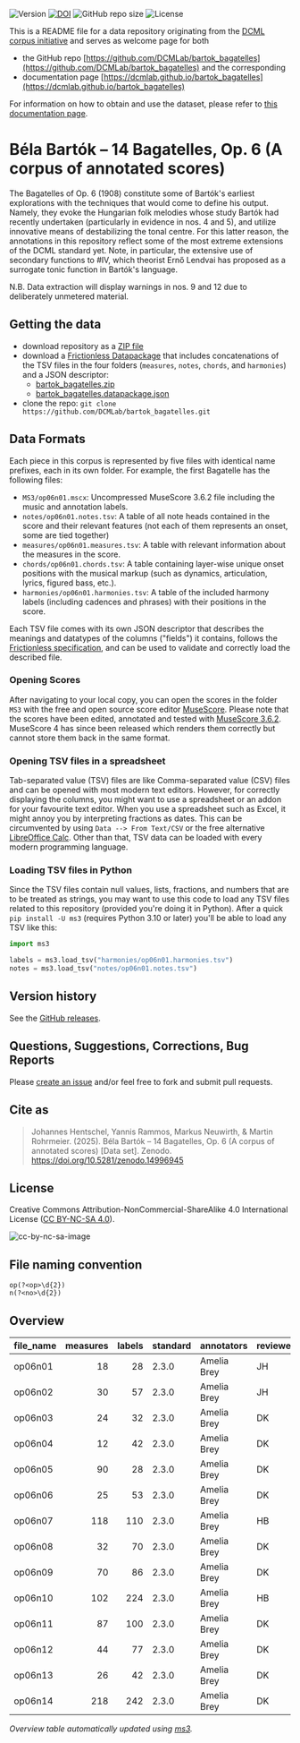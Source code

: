 ![Version](https://img.shields.io/github/v/release/DCMLab/bartok_bagatelles?display_name=tag)
[![DOI](https://zenodo.org/badge/530782336.svg)](https://doi.org/10.5281/zenodo.14996945)
![GitHub repo size](https://img.shields.io/github/repo-size/DCMLab/bartok_bagatelles)
![License](https://img.shields.io/badge/license-CC%20BY--NC--SA%204.0-9cf)


This is a README file for a data repository originating from the [DCML corpus initiative](https://github.com/DCMLab/dcml_corpora)
and serves as welcome page for both 

* the GitHub repo [https://github.com/DCMLab/bartok_bagatelles](https://github.com/DCMLab/bartok_bagatelles) and the corresponding
* documentation page [https://dcmlab.github.io/bartok_bagatelles](https://dcmlab.github.io/bartok_bagatelles)

For information on how to obtain and use the dataset, please refer to [this documentation page](https://dcmlab.github.io/bartok_bagatelles/introduction).

# Béla Bartók – 14 Bagatelles, Op. 6 (A corpus of annotated scores)

The Bagatelles of Op. 6 (1908) constitute some of Bartók's earliest explorations with the techniques that would come to define his output. Namely, they evoke the Hungarian folk melodies whose study Bartók had recently undertaken (particularly in evidence in nos. 4 and 5), and utilize innovative means of destabilizing the tonal centre. For this latter reason, the annotations in this repository reflect some of the most extreme extensions of the DCML standard yet. Note, in particular, the extensive use of secondary functions to #IV, which theorist Ernő Lendvai has proposed as a surrogate tonic function in Bartók's language. 

N.B. Data extraction will display warnings in nos. 9 and 12 due to deliberately unmetered material.

## Getting the data

* download repository as a [ZIP file](https://github.com/DCMLab/bartok_bagatelles/archive/main.zip)
* download a [Frictionless Datapackage](https://specs.frictionlessdata.io/data-package/) that includes concatenations
  of the TSV files in the four folders (`measures`, `notes`, `chords`, and `harmonies`) and a JSON descriptor:
  * [bartok_bagatelles.zip](https://github.com/DCMLab/bartok_bagatelles/releases/latest/download/bartok_bagatelles.zip)
  * [bartok_bagatelles.datapackage.json](https://github.com/DCMLab/bartok_bagatelles/releases/latest/download/bartok_bagatelles.datapackage.json)
* clone the repo: `git clone https://github.com/DCMLab/bartok_bagatelles.git` 


## Data Formats

Each piece in this corpus is represented by five files with identical name prefixes, each in its own folder. 
For example, the first Bagatelle has the following files:

* `MS3/op06n01.mscx`: Uncompressed MuseScore 3.6.2 file including the music and annotation labels.
* `notes/op06n01.notes.tsv`: A table of all note heads contained in the score and their relevant features (not each of them represents an onset, some are tied together)
* `measures/op06n01.measures.tsv`: A table with relevant information about the measures in the score.
* `chords/op06n01.chords.tsv`: A table containing layer-wise unique onset positions with the musical markup (such as dynamics, articulation, lyrics, figured bass, etc.).
* `harmonies/op06n01.harmonies.tsv`: A table of the included harmony labels (including cadences and phrases) with their positions in the score.

Each TSV file comes with its own JSON descriptor that describes the meanings and datatypes of the columns ("fields") it contains,
follows the [Frictionless specification](https://specs.frictionlessdata.io/tabular-data-resource/),
and can be used to validate and correctly load the described file. 

### Opening Scores

After navigating to your local copy, you can open the scores in the folder `MS3` with the free and open source score
editor [MuseScore](https://musescore.org). Please note that the scores have been edited, annotated and tested with
[MuseScore 3.6.2](https://github.com/musescore/MuseScore/releases/tag/v3.6.2). 
MuseScore 4 has since been released which renders them correctly but cannot store them back in the same format.

### Opening TSV files in a spreadsheet

Tab-separated value (TSV) files are like Comma-separated value (CSV) files and can be opened with most modern text
editors. However, for correctly displaying the columns, you might want to use a spreadsheet or an addon for your
favourite text editor. When you use a spreadsheet such as Excel, it might annoy you by interpreting fractions as
dates. This can be circumvented by using `Data --> From Text/CSV` or the free alternative
[LibreOffice Calc](https://www.libreoffice.org/download/download/). Other than that, TSV data can be loaded with
every modern programming language.

### Loading TSV files in Python

Since the TSV files contain null values, lists, fractions, and numbers that are to be treated as strings, you may want
to use this code to load any TSV files related to this repository (provided you're doing it in Python). After a quick
`pip install -U ms3` (requires Python 3.10 or later) you'll be able to load any TSV like this:

```python
import ms3

labels = ms3.load_tsv("harmonies/op06n01.harmonies.tsv")
notes = ms3.load_tsv("notes/op06n01.notes.tsv")
```


## Version history

See the [GitHub releases](https://github.com/DCMLab/bartok_bagatelles/releases).

## Questions, Suggestions, Corrections, Bug Reports

Please [create an issue](https://github.com/DCMLab/bartok_bagatelles/issues) and/or feel free to fork and submit pull requests.

## Cite as

> Johannes Hentschel, Yannis Rammos, Markus Neuwirth, & Martin Rohrmeier. (2025). Béla Bartók – 14 Bagatelles, Op. 6 (A corpus of annotated scores) [Data set]. Zenodo. https://doi.org/10.5281/zenodo.14996945

## License

Creative Commons Attribution-NonCommercial-ShareAlike 4.0 International License ([CC BY-NC-SA 4.0](https://creativecommons.org/licenses/by-nc-sa/4.0/)).

![cc-by-nc-sa-image](https://licensebuttons.net/l/by-nc-sa/4.0/88x31.png)

## File naming convention

```regex
op(?<op>\d{2})
n(?<no>\d{2})
```

## Overview
|file_name|measures|labels|standard|annotators |reviewers|
|---------|-------:|-----:|--------|-----------|---------|
|op06n01  |      18|    28|2.3.0   |Amelia Brey|JH       |
|op06n02  |      30|    57|2.3.0   |Amelia Brey|JH       |
|op06n03  |      24|    32|2.3.0   |Amelia Brey|DK       |
|op06n04  |      12|    42|2.3.0   |Amelia Brey|DK       |
|op06n05  |      90|    28|2.3.0   |Amelia Brey|DK       |
|op06n06  |      25|    53|2.3.0   |Amelia Brey|DK       |
|op06n07  |     118|   110|2.3.0   |Amelia Brey|HB       |
|op06n08  |      32|    70|2.3.0   |Amelia Brey|DK       |
|op06n09  |      70|    86|2.3.0   |Amelia Brey|DK       |
|op06n10  |     102|   224|2.3.0   |Amelia Brey|HB       |
|op06n11  |      87|   100|2.3.0   |Amelia Brey|DK       |
|op06n12  |      44|    77|2.3.0   |Amelia Brey|DK       |
|op06n13  |      26|    42|2.3.0   |Amelia Brey|DK       |
|op06n14  |     218|   242|2.3.0   |Amelia Brey|DK       |


*Overview table automatically updated using [ms3](https://ms3.readthedocs.io/).*

